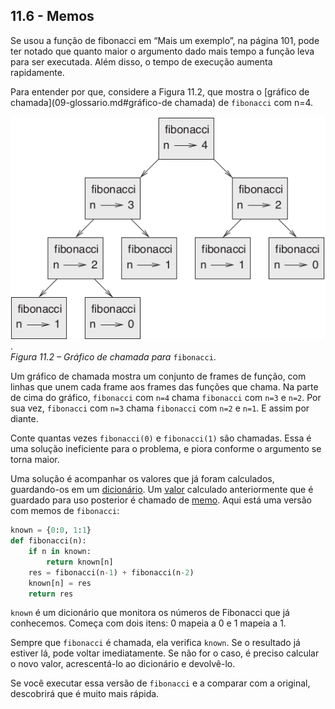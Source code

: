 ## 11.6 - Memos

Se usou a função de fibonacci em “Mais um exemplo”, na página 101, pode ter notado que quanto maior o argumento dado mais tempo a função leva para ser executada. Além disso, o tempo de execução aumenta rapidamente.

Para entender por que, considere a Figura 11.2, que mostra o [gráfico de chamada](09-glossario.md#gráfico-de chamada) de `fibonacci` com n=4.

![Figura 11.2 – Gráfico de chamada para fibonacci](/fig/tnkp_1102.png).
<br>_Figura 11.2 – Gráfico de chamada para_ `fibonacci`.

Um gráfico de chamada mostra um conjunto de frames de função, com linhas que unem cada frame aos frames das funções que chama. Na parte de cima do gráfico, `fibonacci` com `n=4` chama `fibonacci` com `n=3` e `n=2`. Por sua vez, `fibonacci` com `n=3` chama `fibonacci` com `n=2` e `n=1`. E assim por diante.

Conte quantas vezes `fibonacci(0)` e `fibonacci(1)` são chamadas. Essa é uma solução ineficiente para o problema, e piora conforme o argumento se torna maior.

Uma solução é acompanhar os valores que já foram calculados, guardando-os em um [dicionário](09-glossario.md#dicionário). Um [valor](09-glossario.md#valor) calculado anteriormente que é guardado para uso posterior é chamado de [memo](09-glossario.md#memo). Aqui está uma versão com memos de `fibonacci`:

```python
known = {0:0, 1:1}
def fibonacci(n):
    if n in known:
        return known[n]
    res = fibonacci(n-1) + fibonacci(n-2)
    known[n] = res
    return res
```

`known` é um dicionário que monitora os números de Fibonacci que já conhecemos. Começa com dois itens: 0 mapeia a 0 e 1 mapeia a 1.

Sempre que `fibonacci` é chamada, ela verifica `known`. Se o resultado já estiver lá, pode voltar imediatamente. Se não for o caso, é preciso calcular o novo valor, acrescentá-lo ao dicionário e devolvê-lo.

Se você executar essa versão de `fibonacci` e a comparar com a original, descobrirá que é muito mais rápida.
